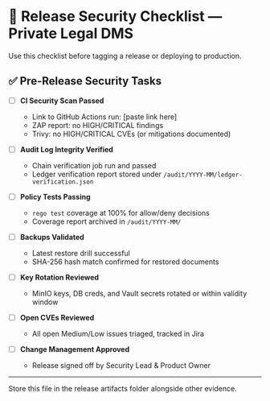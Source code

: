 # 🚀 Release Security Checklist — Private Legal DMS

Use this checklist before tagging a release or deploying to production.

## ✅ Pre-Release Security Tasks

- [ ] **CI Security Scan Passed**  
  - Link to GitHub Actions run: [paste link here]
  - ZAP report: no HIGH/CRITICAL findings
  - Trivy: no HIGH/CRITICAL CVEs (or mitigations documented)

- [ ] **Audit Log Integrity Verified**  
  - Chain verification job run and passed
  - Ledger verification report stored under `/audit/YYYY-MM/ledger-verification.json`

- [ ] **Policy Tests Passing**  
  - `rego test` coverage at 100% for allow/deny decisions
  - Coverage report archived in `/audit/YYYY-MM/`

- [ ] **Backups Validated**  
  - Latest restore drill successful
  - SHA-256 hash match confirmed for restored documents

- [ ] **Key Rotation Reviewed**  
  - MinIO keys, DB creds, and Vault secrets rotated or within validity window

- [ ] **Open CVEs Reviewed**  
  - All open Medium/Low issues triaged, tracked in Jira

- [ ] **Change Management Approved**  
  - Release signed off by Security Lead & Product Owner

---

Store this file in the release artifacts folder alongside other evidence.
